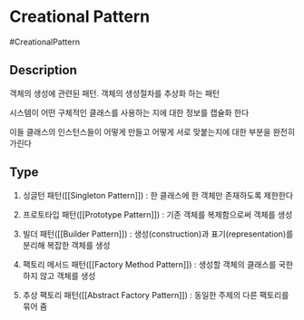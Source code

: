 # Creational Pattern

#CreationalPattern

## Description

객체의 생성에 관련된 패턴. 객체의 생성절차를 추상화 하는 패턴

시스템이 어떤 구체적인 클래스를 사용하는 지에 대한 정보를 캡슐화 한다

이들 클래스의 인스턴스들이 어떻게 만들고 어떻게 서로 맞붙는지에 대한 부분을 완전히 가린다

## Type

1. 싱글턴 패턴([[Singleton Pattern]]) : 한 클래스에 한 객체만 존재하도록 제한한다

2. 프로토타입 패턴([[Prototype Pattern]]) : 기존 객체를 복제함으로써 객체를 생성

3. 빌더 패턴([[Builder Pattern]]) : 생성(construction)과 표기(representation)를 분리해 복잡한 객체를 생성

4. 팩토리 메서드 패턴([[Factory Method Pattern]]) : 생성할 객체의 클래스를 국한하지 않고 객체를 생성

5. 추상 팩토리 패턴([[Abstract Factory Pattern]]) : 동일한 주제의 다른 팩토리를 묶어 줌
